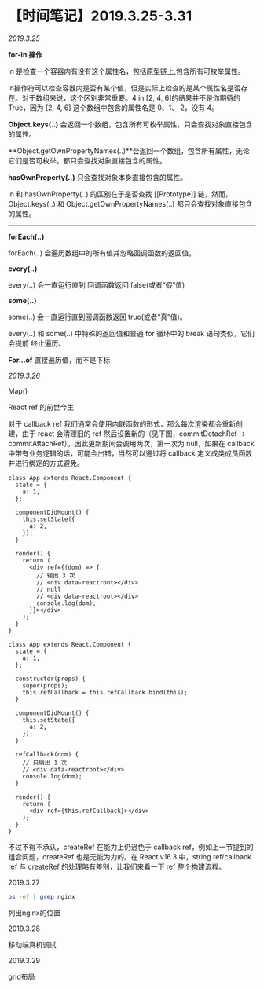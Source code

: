 # 【时间笔记】2019.3.25-3.31

*2019.3.25*



**for-in 操作** 

in 是检查一个容器内有没有这个属性名，包括原型链上,包含所有可枚举属性。

in操作符可以检查容器内是否有某个值，但是实际上检查的是某个属性名是否存在。对于数组来说，这个区别非常重要。4 in [2, 4, 6]的结果并不是你期待的 True，因为 [2, 4, 6] 这个数组中包含的属性名是 0、1、
2，没有 4。

**Object.keys(..)** 会返回一个数组，包含所有可枚举属性，只会查找对象直接包含的属性。

**Object.getOwnPropertyNames(..)**会返回一个数组，包含所有属性，无论它们是否可枚举。都只会查找对象直接包含的属性。

 **hasOwnProperty(..)** 只会查找对象本身直接包含的属性。

in 和 hasOwnProperty(..) 的区别在于是否查找 [[Prototype]] 链，然而，Object.keys(..)
和 Object.getOwnPropertyNames(..) 都只会查找对象直接包含的属性。

---

**forEach(..)**

forEach(..) 会遍历数组中的所有值并忽略回调函数的返回值。

**every(..)** 

every(..) 会一直运行直到 回调函数返回 false(或者“假”值) 

 **some(..)**

some(..) 会一直运行直到回调函数返回 true(或者“真”值)。

every(..) 和 some(..) 中特殊的返回值和普通 for 循环中的 break 语句类似，它们会提前
终止遍历。

**For…of** 直接遍历值，而不是下标

*2019.3.26*



Map()

React ref 的前世今生

对于 callback ref 我们通常会使用内联函数的形式，那么每次渲染都会重新创建，由于 react 会清理旧的 ref 然后设置新的（见下图，commitDetachRef -> commitAttachRef），因此更新期间会调用两次，第一次为 null，如果在 callback 中带有业务逻辑的话，可能会出错，当然可以通过将 callback 定义成类成员函数并进行绑定的方式避免。

```react
class App extends React.Component {
  state = {
    a: 1,
  };
  
  componentDidMount() {
    this.setState({
      a: 2,
    });
  }
  
  render() {
    return (
      <div ref={(dom) => {
        // 输出 3 次
        // <div data-reactroot></div>
        // null
        // <div data-reactroot></div>
        console.log(dom);
      }}></div>
    );
  }
}

class App extends React.Component {
  state = {
    a: 1,
  };

  constructor(props) {
    super(props);
    this.refCallback = this.refCallback.bind(this);
  }
  
  componentDidMount() {
    this.setState({
      a: 2,
    });
  }

  refCallback(dom) {
    // 只输出 1 次
    // <div data-reactroot></div>
    console.log(dom);
  }
  
  render() {
    return (
      <div ref={this.refCallback}></div>
    );
  }
}
```

不过不得不承认，createRef 在能力上仍逊色于 callback ref，例如上一节提到的组合问题，createRef 也是无能为力的。在 React v16.3 中，string ref/callback ref 与 createRef 的处理略有差别，让我们来看一下 ref 整个构建流程。

2019.3.27

```bash
ps -ef | grep nginx
```

列出nginx的位置

2019.3.28

移动端真机调试

2019.3.29

grid布局



